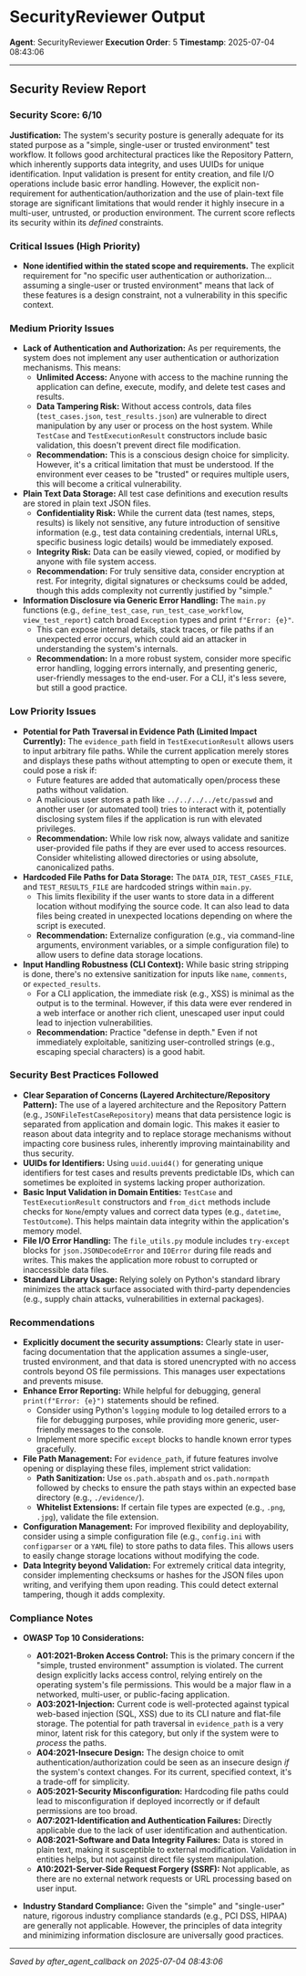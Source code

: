 # SecurityReviewer Output
**Agent**: SecurityReviewer
**Execution Order**: 5
**Timestamp**: 2025-07-04 08:43:06

---

## Security Review Report

### Security Score: 6/10

**Justification:** The system's security posture is generally adequate for its stated purpose as a "simple, single-user or trusted environment" test workflow. It follows good architectural practices like the Repository Pattern, which inherently supports data integrity, and uses UUIDs for unique identification. Input validation is present for entity creation, and file I/O operations include basic error handling. However, the explicit non-requirement for authentication/authorization and the use of plain-text file storage are significant limitations that would render it highly insecure in a multi-user, untrusted, or production environment. The current score reflects its security within its *defined* constraints.

### Critical Issues (High Priority)
*   **None identified within the stated scope and requirements.** The explicit requirement for "no specific user authentication or authorization... assuming a single-user or trusted environment" means that lack of these features is a design constraint, not a vulnerability in this specific context.

### Medium Priority Issues
*   **Lack of Authentication and Authorization:** As per requirements, the system does not implement any user authentication or authorization mechanisms. This means:
    *   **Unlimited Access:** Anyone with access to the machine running the application can define, execute, modify, and delete test cases and results.
    *   **Data Tampering Risk:** Without access controls, data files (`test_cases.json`, `test_results.json`) are vulnerable to direct manipulation by any user or process on the host system. While `TestCase` and `TestExecutionResult` constructors include basic validation, this doesn't prevent direct file modification.
    *   **Recommendation:** This is a conscious design choice for simplicity. However, it's a critical limitation that must be understood. If the environment ever ceases to be "trusted" or requires multiple users, this will become a critical vulnerability.
*   **Plain Text Data Storage:** All test case definitions and execution results are stored in plain text JSON files.
    *   **Confidentiality Risk:** While the current data (test names, steps, results) is likely not sensitive, any future introduction of sensitive information (e.g., test data containing credentials, internal URLs, specific business logic details) would be immediately exposed.
    *   **Integrity Risk:** Data can be easily viewed, copied, or modified by anyone with file system access.
    *   **Recommendation:** For truly sensitive data, consider encryption at rest. For integrity, digital signatures or checksums could be added, though this adds complexity not currently justified by "simple."
*   **Information Disclosure via Generic Error Handling:** The `main.py` functions (e.g., `define_test_case`, `run_test_case_workflow`, `view_test_report`) catch broad `Exception` types and print `f"Error: {e}"`.
    *   This can expose internal details, stack traces, or file paths if an unexpected error occurs, which could aid an attacker in understanding the system's internals.
    *   **Recommendation:** In a more robust system, consider more specific error handling, logging errors internally, and presenting generic, user-friendly messages to the end-user. For a CLI, it's less severe, but still a good practice.

### Low Priority Issues
*   **Potential for Path Traversal in Evidence Path (Limited Impact Currently):** The `evidence_path` field in `TestExecutionResult` allows users to input arbitrary file paths. While the current application merely stores and displays these paths without attempting to open or execute them, it could pose a risk if:
    *   Future features are added that automatically open/process these paths without validation.
    *   A malicious user stores a path like `../../../../etc/passwd` and another user (or automated tool) tries to interact with it, potentially disclosing system files if the application is run with elevated privileges.
    *   **Recommendation:** While low risk now, always validate and sanitize user-provided file paths if they are ever used to access resources. Consider whitelisting allowed directories or using absolute, canonicalized paths.
*   **Hardcoded File Paths for Data Storage:** The `DATA_DIR`, `TEST_CASES_FILE`, and `TEST_RESULTS_FILE` are hardcoded strings within `main.py`.
    *   This limits flexibility if the user wants to store data in a different location without modifying the source code. It can also lead to data files being created in unexpected locations depending on where the script is executed.
    *   **Recommendation:** Externalize configuration (e.g., via command-line arguments, environment variables, or a simple configuration file) to allow users to define data storage locations.
*   **Input Handling Robustness (CLI Context):** While basic string stripping is done, there's no extensive sanitization for inputs like `name`, `comments`, or `expected_results`.
    *   For a CLI application, the immediate risk (e.g., XSS) is minimal as the output is to the terminal. However, if this data were ever rendered in a web interface or another rich client, unescaped user input could lead to injection vulnerabilities.
    *   **Recommendation:** Practice "defense in depth." Even if not immediately exploitable, sanitizing user-controlled strings (e.g., escaping special characters) is a good habit.

### Security Best Practices Followed
*   **Clear Separation of Concerns (Layered Architecture/Repository Pattern):** The use of a layered architecture and the Repository Pattern (e.g., `JSONFileTestCaseRepository`) means that data persistence logic is separated from application and domain logic. This makes it easier to reason about data integrity and to replace storage mechanisms without impacting core business rules, inherently improving maintainability and thus security.
*   **UUIDs for Identifiers:** Using `uuid.uuid4()` for generating unique identifiers for test cases and results prevents predictable IDs, which can sometimes be exploited in systems lacking proper authorization.
*   **Basic Input Validation in Domain Entities:** `TestCase` and `TestExecutionResult` constructors and `from_dict` methods include checks for `None`/empty values and correct data types (e.g., `datetime`, `TestOutcome`). This helps maintain data integrity within the application's memory model.
*   **File I/O Error Handling:** The `file_utils.py` module includes `try-except` blocks for `json.JSONDecodeError` and `IOError` during file reads and writes. This makes the application more robust to corrupted or inaccessible data files.
*   **Standard Library Usage:** Relying solely on Python's standard library minimizes the attack surface associated with third-party dependencies (e.g., supply chain attacks, vulnerabilities in external packages).

### Recommendations
*   **Explicitly document the security assumptions:** Clearly state in user-facing documentation that the application assumes a single-user, trusted environment, and that data is stored unencrypted with no access controls beyond OS file permissions. This manages user expectations and prevents misuse.
*   **Enhance Error Reporting:** While helpful for debugging, general `print(f"Error: {e}")` statements should be refined.
    *   Consider using Python's `logging` module to log detailed errors to a file for debugging purposes, while providing more generic, user-friendly messages to the console.
    *   Implement more specific `except` blocks to handle known error types gracefully.
*   **File Path Management:** For `evidence_path`, if future features involve opening or displaying these files, implement strict validation:
    *   **Path Sanitization:** Use `os.path.abspath` and `os.path.normpath` followed by checks to ensure the path stays within an expected base directory (e.g., `./evidence/`).
    *   **Whitelist Extensions:** If certain file types are expected (e.g., `.png`, `.jpg`), validate the file extension.
*   **Configuration Management:** For improved flexibility and deployability, consider using a simple configuration file (e.g., `config.ini` with `configparser` or a `YAML` file) to store paths to data files. This allows users to easily change storage locations without modifying the code.
*   **Data Integrity beyond Validation:** For extremely critical data integrity, consider implementing checksums or hashes for the JSON files upon writing, and verifying them upon reading. This could detect external tampering, though it adds complexity.

### Compliance Notes
*   **OWASP Top 10 Considerations:**
    *   **A01:2021-Broken Access Control:** This is the primary concern if the "simple, trusted environment" assumption is violated. The current design explicitly lacks access control, relying entirely on the operating system's file permissions. This would be a major flaw in a networked, multi-user, or public-facing application.
    *   **A03:2021-Injection:** Current code is well-protected against typical web-based injection (SQL, XSS) due to its CLI nature and flat-file storage. The potential for path traversal in `evidence_path` is a very minor, latent risk for this category, but only if the system were to *process* the paths.
    *   **A04:2021-Insecure Design:** The design choice to omit authentication/authorization could be seen as an insecure design *if* the system's context changes. For its current, specified context, it's a trade-off for simplicity.
    *   **A05:2021-Security Misconfiguration:** Hardcoding file paths could lead to misconfiguration if deployed incorrectly or if default permissions are too broad.
    *   **A07:2021-Identification and Authentication Failures:** Directly applicable due to the lack of user identification and authentication.
    *   **A08:2021-Software and Data Integrity Failures:** Data is stored in plain text, making it susceptible to external modification. Validation in entities helps, but not against direct file system manipulation.
    *   **A10:2021-Server-Side Request Forgery (SSRF):** Not applicable, as there are no external network requests or URL processing based on user input.

*   **Industry Standard Compliance:** Given the "simple" and "single-user" nature, rigorous industry compliance standards (e.g., PCI DSS, HIPAA) are generally not applicable. However, the principles of data integrity and minimizing information disclosure are universally good practices.

---
*Saved by after_agent_callback on 2025-07-04 08:43:06*

